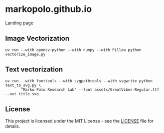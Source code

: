 # markopolo.github.io
Landing page

## Image Vectorization

```shell
uv run --with opencv-python --with numpy --with Pillow python vectorize_image.py
```

## Text vectorization

```shell
uv run --with fonttools --with svgpathtools --with svgwrite python text_to_svg.py \
       "Marko Polo Research Lab" --font assets/GreatVibes-Regular.ttf --out title.svg
```

## License

This project is licensed under the MIT License - see the [LICENSE](LICENSE) file for details.
